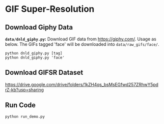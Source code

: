 # GIF Super-Resolution

## Download Giphy Data

**`data/dnld_giphy.py`:** Download GIF data from https://giphy.com/. Usage as below. The GIFs tagged 'face' will be downloaded into `data/raw_gifs/face/`.
```
python dnld_giphy.py [tag]
python dnld_giphy.py 'face'
```

## Download GIFSR Dataset

https://drive.google.com/drive/folders/1kZH4qs_bsMsEGfwd257ZRhwY5pdrZ-kb?usp=sharing


## Run Code

```
python run_demo.py
```

